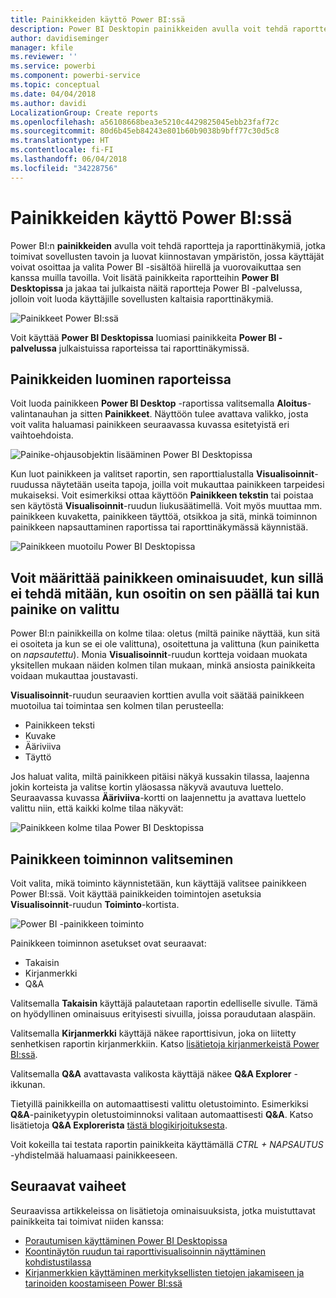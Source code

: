 ```yaml
---
title: Painikkeiden käyttö Power BI:ssä
description: Power BI Desktopin painikkeiden avulla voit tehdä raportteja ja raporttinäkymiä, jotka toimivat sovellusten tavoin ja jotka auttavat syventämään käyttäjien kiinnostusta
author: davidiseminger
manager: kfile
ms.reviewer: ''
ms.service: powerbi
ms.component: powerbi-service
ms.topic: conceptual
ms.date: 04/04/2018
ms.author: davidi
LocalizationGroup: Create reports
ms.openlocfilehash: a56108668bea3e5210c4429825045ebb23faf72c
ms.sourcegitcommit: 80d6b45eb84243e801b60b9038b9bff77c30d5c8
ms.translationtype: HT
ms.contentlocale: fi-FI
ms.lasthandoff: 06/04/2018
ms.locfileid: "34228756"
---
```

# <a name="using-buttons-in-power-bi"></a>Painikkeiden käyttö Power BI:ssä
Power BI:n **painikkeiden** avulla voit tehdä raportteja ja raporttinäkymiä, jotka toimivat sovellusten tavoin ja luovat kiinnostavan ympäristön, jossa käyttäjät voivat osoittaa ja valita Power BI -sisältöä hiirellä ja vuorovaikuttaa sen kanssa muilla tavoilla. Voit lisätä painikkeita raportteihin **Power BI Desktopissa** ja jakaa tai julkaista näitä raportteja Power BI -palvelussa, jolloin voit luoda käyttäjille sovellusten kaltaisia raporttinäkymiä.

![Painikkeet Power BI:ssä](media/desktop-buttons/desktop-buttons_01.png)

Voit käyttää **Power BI Desktopissa** luomiasi painikkeita **Power BI -palvelussa** julkaistuissa raporteissa tai raporttinäkymissä.

## <a name="creating-buttons-in-reports"></a>Painikkeiden luominen raporteissa
Voit luoda painikkeen **Power BI Desktop** -raportissa valitsemalla **Aloitus**-valintanauhan ja sitten **Painikkeet**. Näyttöön tulee avattava valikko, josta voit valita haluamasi painikkeen seuraavassa kuvassa esitetyistä eri vaihtoehdoista. 

![Painike-ohjausobjektin lisääminen Power BI Desktopissa](media/desktop-buttons/desktop-buttons_02.png)

Kun luot painikkeen ja valitset raportin, sen raporttialustalla **Visualisoinnit**-ruudussa näytetään useita tapoja, joilla voit mukauttaa painikkeen tarpeidesi mukaiseksi. Voit esimerkiksi ottaa käyttöön **Painikkeen tekstin** tai poistaa sen käytöstä **Visualisoinnit**-ruudun liukusäätimellä. Voit myös muuttaa mm. painikkeen kuvaketta, painikkeen täyttöä, otsikkoa ja sitä, minkä toiminnon painikkeen napsauttaminen raportissa tai raporttinäkymässä käynnistää.

![Painikkeen muotoilu Power BI Desktopissa](media/desktop-buttons/desktop-buttons_03.png)

## <a name="set-button-properties-when-idle-hovered-over-or-selected"></a>Voit määrittää painikkeen ominaisuudet, kun sillä ei tehdä mitään, kun osoitin on sen päällä tai kun painike on valittu

Power BI:n painikkeilla on kolme tilaa: oletus (miltä painike näyttää, kun sitä ei osoiteta ja kun se ei ole valittuna), osoitettuna ja valittuna (kun painiketta on *napsautettu*). Monia **Visualisoinnit**-ruudun kortteja voidaan muokata yksitellen mukaan näiden kolmen tilan mukaan, minkä ansiosta painikkeita voidaan mukauttaa joustavasti.

**Visualisoinnit**-ruudun seuraavien korttien avulla voit säätää painikkeen muotoilua tai toimintaa sen kolmen tilan perusteella:

* Painikkeen teksti
* Kuvake
* Ääriviiva
* Täyttö

Jos haluat valita, miltä painikkeen pitäisi näkyä kussakin tilassa, laajenna jokin korteista ja valitse kortin yläosassa näkyvä avautuva luettelo. Seuraavassa kuvassa **Ääriviiva**-kortti on laajennettu ja avattava luettelo valittu niin, että kaikki kolme tilaa näkyvät:

![Painikkeen kolme tilaa Power BI Desktopissa](media/desktop-buttons/desktop-buttons_04.png)


## <a name="select-the-action-for-a-button"></a>Painikkeen toiminnon valitseminen

Voit valita, mikä toiminto käynnistetään, kun käyttäjä valitsee painikkeen Power BI:ssä. Voit käyttää painikkeiden toimintojen asetuksia **Visualisoinnit**-ruudun **Toiminto**-kortista.

![Power BI -painikkeen toiminto](media/desktop-buttons/desktop-buttons_05.png)

Painikkeen toiminnon asetukset ovat seuraavat:

* Takaisin
* Kirjanmerkki
* Q&A

Valitsemalla **Takaisin** käyttäjä palautetaan raportin edelliselle sivulle. Tämä on hyödyllinen ominaisuus erityisesti sivuilla, joissa poraudutaan alaspäin.

Valitsemalla **Kirjanmerkki** käyttäjä näkee raporttisivun, joka on liitetty senhetkisen raportin kirjanmerkkiin. Katso [lisätietoja kirjanmerkeistä Power BI:ssä](desktop-bookmarks.md). 

Valitsemalla **Q&A** avattavasta valikosta käyttäjä näkee **Q&A Explorer** -ikkunan. 

Tietyillä painikkeilla on automaattisesti valittu oletustoiminto. Esimerkiksi **Q&A**-painiketyypin oletustoiminnoksi valitaan automaattisesti **Q&A**. Katso lisätietoja **Q&A Explorerista** [tästä blogikirjoituksesta](https://powerbi.microsoft.com/blog/power-bi-desktop-april-2018-feature-summary/#Q&AExplorer).

Voit kokeilla tai testata raportin painikkeita käyttämällä *CTRL + NAPSAUTUS* -yhdistelmää haluamaasi painikkeeseen. 

## <a name="next-steps"></a>Seuraavat vaiheet
Seuraavissa artikkeleissa on lisätietoja ominaisuuksista, jotka muistuttavat painikkeita tai toimivat niiden kanssa:

* [Porautumisen käyttäminen Power BI Desktopissa](desktop-drillthrough.md)
* [Koontinäytön ruudun tai raporttivisualisoinnin näyttäminen kohdistustilassa](service-focus-mode.md)
* [Kirjanmerkkien käyttäminen merkityksellisten tietojen jakamiseen ja tarinoiden koostamiseen Power BI:ssä](desktop-bookmarks.md)

